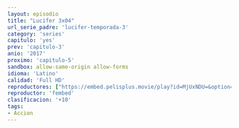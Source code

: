 ```yaml
---
layout: episodio
title: "Lucifer 3x04"
url_serie_padre: 'lucifer-temporada-3'
category: 'series'
capitulo: 'yes'
prev: 'capitulo-3'
anio: '2017'
proximo: 'capitulo-5'
sandbox: allow-same-origin allow-forms
idioma: 'Latino'
calidad: 'Full HD'
reproductores: ["https://embed.pelisplus.movie/play?id=MjUxNDU=&option=latin"]
reproductor: 'fembed'
clasificacion: '+10'
tags:
- Accion
---
```












